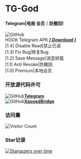# TG-God 

#### Telegram|电报 会员｜防撤回!   
![GitHub](https://img.shields.io/github/license/Eoyz369/TG_God)   
HOOK Telegram APK   [***[ Download ]***](https://github.com/Eoyz369/TG_God/releases/tag/TG-God_1.4)   
[1.4] Disable Read|禁止已读   
[1.3] Fix Bug|修复Bug  
[1.2] Save Message|消息转载  
[1.1] Anti Revoke|防撤回   
[1.0] Premium|本地会员   

  

### 开放源代码许可   
![GitHub](https://img.shields.io/github/license/DrKLO/Telegram)[**Telegram**](https://github.com/DrKLO/Telegram)   
![GitHub](https://img.shields.io/github/license/rovo89/XposedBridge)[**XposedBridge**](https://github.com/rovo89/XposedBridge)   


### 访问量
![Visitor Count](https://profile-counter.glitch.me/TG_God/count.svg)


### Star记录

[![Stargazers over time](https://starchart.cc/Eoyz369/TG_God.svg)](https://github.com/Eoyz369/TG_God) 

